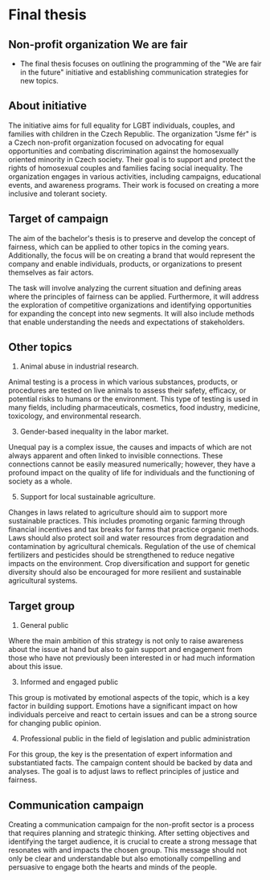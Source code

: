 # Final thesis
## Non-profit organization We are fair
- The final thesis focuses on outlining the programming of the "We are fair in the future" initiative and establishing communication strategies for new topics. 

## About initiative
The initiative aims for full equality for LGBT individuals, couples, and families with children in the Czech Republic. The organization "Jsme fér" is a Czech non-profit organization focused on advocating for equal opportunities and combating discrimination against the homosexually oriented minority in Czech society. Their goal is to support and protect the rights of homosexual couples and families facing social inequality. The organization engages in various activities, including campaigns, educational events, and awareness programs. Their work is focused on creating a more inclusive and tolerant society.

## Target of campaign
The aim of the bachelor's thesis is to preserve and develop the concept of fairness, which can be applied to other topics in the coming years. Additionally, the focus will be on creating a brand that would represent the company and enable individuals, products, or organizations to present themselves as fair actors.

The task will involve analyzing the current situation and defining areas where the principles of fairness can be applied. Furthermore, it will address the exploration of competitive organizations and identifying opportunities for expanding the concept into new segments. It will also include methods that enable understanding the needs and expectations of stakeholders.

## Other topics
1. Animal abuse in industrial research.

Animal testing is a process in which various substances, products, or procedures are tested on live animals to assess their safety, efficacy, or potential risks to humans or the environment. This type of testing is used in many fields, including pharmaceuticals, cosmetics, food industry, medicine, toxicology, and environmental research.

3. Gender-based inequality in the labor market.

Unequal pay is a complex issue, the causes and impacts of which are not always apparent and often linked to invisible connections. These connections cannot be easily measured numerically; however, they have a profound impact on the quality of life for individuals and the functioning of society as a whole.

5. Support for local sustainable agriculture.

Changes in laws related to agriculture should aim to support more sustainable practices. This includes promoting organic farming through financial incentives and tax breaks for farms that practice organic methods. Laws should also protect soil and water resources from degradation and contamination by agricultural chemicals. Regulation of the use of chemical fertilizers and pesticides should be strengthened to reduce negative impacts on the environment. Crop diversification and support for genetic diversity should also be encouraged for more resilient and sustainable agricultural systems.

## Target group

1. General public

Where the main ambition of this strategy is not only to raise awareness about the issue at hand but also to gain support and engagement from those who have not previously been interested in or had much information about this issue.

3. Informed and engaged public

This group is motivated by emotional aspects of the topic, which is a key factor in building support. Emotions have a significant impact on how individuals perceive and react to certain issues and can be a strong source for changing public opinion.

4. Professional public in the field of legislation and public administration

For this group, the key is the presentation of expert information and substantiated facts. The campaign content should be backed by data and analyses. The goal is to adjust laws to reflect principles of justice and fairness.


## Communication campaign

Creating a communication campaign for the non-profit sector is a process that requires planning and strategic thinking. After setting objectives and identifying the target audience, it is crucial to create a strong message that resonates with and impacts the chosen group. This message should not only be clear and understandable but also emotionally compelling and persuasive to engage both the hearts and minds of the people.
